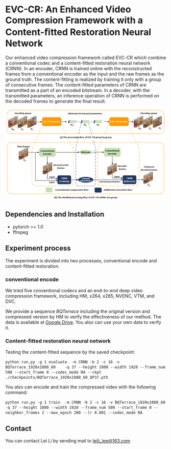 

# EVC-CR: An Enhanced Video Compression Framework with a Content-ﬁtted Restoration Neural Network 

Our enhanced video compression framework called EVC-CR which combine a conventional codec and a content-fitted restoration neural network (CRNN). In an encoder, CRNN is trained online with the reconstructed frames from a conventional encoder as the input and the raw frames as the ground truth. The content-fitting is realized by training it only with a group of consecutive frames. The content-fitted parameters of CRNN are transmitted as a part of an encoded bitstream. In a decoder, with the transmitted parameters, an inference operation of CRNN is performed on the decoded frames to generate the final result.

![framework](./img/framework.png)

## Dependencies and Installation
* pytorch >= 1.0
* ffmpeg

## Experiment process
The experiment is divided into two processes, conventional encode and content-fitted restoration.
### conventional encode
We tried five conventional codecs and an end-to-end deep video compression framework, including HM, x264, x265, NVENC, VTM, and DVC. 


We provide a sequence *BQTerrace* including the original version and compressed version by HM to verify the effectiveness of our method. The data is available at [Google Drive](https://drive.google.com/drive/folders/1-Fcm4ZqyXk4aJgjwwo51HoSQVzvfrJPS?usp=sharing). You also can use your own data to verify it.



### Content-fitted restoration neural network
Testing the content-fitted sequence by the saved checkpoint:

```
python run.py -g 1 evaluate  -m CRNN -b 2 -c 16 -v BQTerrace_1920x1080_60    -q 37 --height 1080 --width 1920 --frame_num 500 --start_frame 0 --codec_mode RA --ckpt ./checkpoints/BQTerrace_1920x1080_60_QP37.pth
```

You also can encode and train the compressed video with the following command:

```
python run.py -g 1 train  -m CRNN -b 2 -c 16 -v BQTerrace_1920x1080_60    -q 37 --height 1080 --width 1920 --frame_num 500 --start_frame 0 --neighbor_frames 2 --max_epoch 200 --lr 0.001 --codec_mode RA
```


## Contact
You can contact Lei Li by sending mail to leili_lee@163.com